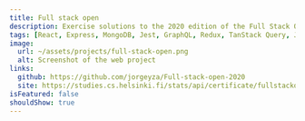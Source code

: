 ```yaml
---
title: Full stack open
description: Exercise solutions to the 2020 edition of the Full Stack Open course from the University of Helsinki.
tags: [React, Express, MongoDB, Jest, GraphQL, Redux, TanStack Query, JavaScript, TypeScript]
image:
  url: ~/assets/projects/full-stack-open.png
  alt: Screenshot of the web project
links:
  github: https://github.com/jorgeyza/Full-stack-open-2020
  site: https://studies.cs.helsinki.fi/stats/api/certificate/fullstackopen/en/a77012a0e9a2d009070cf4ce1c5ac99f
isFeatured: false
shouldShow: true
---
```

